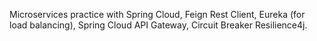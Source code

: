 Microservices practice with Spring Cloud, Feign Rest Client, Eureka (for load balancing), Spring Cloud API Gateway, Circuit Breaker Resilience4j.
